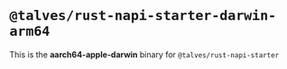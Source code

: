 # `@talves/rust-napi-starter-darwin-arm64`

This is the **aarch64-apple-darwin** binary for `@talves/rust-napi-starter`
